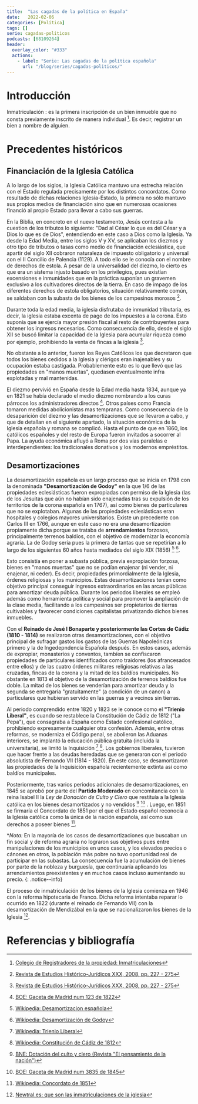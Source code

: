 ```yaml
---
title:  "Las cagadas de la política en España"
date:   2022-02-06
categories: [Política]
tags: []
serie: cagadas-politicos
podcasts: [68109264]
header:
  overlay_color: "#333"
  actions:
    - label: "Serie: Las cagadas de la política española"
      url: "/blog/series/cagadas-politicos/"
---
```


# Introducción

Inmatriculación
: es la primera inscripción de un bien inmueble que no consta previamente inscrito de manera individual [^1]. Es decir, registrar un bien a nombre de alguien.

# Precedentes históricos

## Financiación de la Iglesia Católica

A lo largo de los siglos, la Iglesia Católica mantuvo una estrecha relación con el Estado regulada precisamente por los distintos concordatos. Como resultado de dichas relaciones Iglesia-Estado, la primera no sólo mantuvo sus propios medios de financiación sino que en numerosas ocasiones financió al propio Estado para llevar a cabo sus guerras. 

En la Biblia, en concreto en el nuevo testamento, Jesús contesta a la cuestion de los tributos lo siguiente: "Dad al César lo que es del César y a Dios lo que es de Dios", entendiendo en este caso a Dios como la Iglesia. Ya desde la Edad Media, entre los siglos V y XV, se aplicaban los diezmos y otro tipo de tributos o tasas como medio de financiación eclesiástica, que apartir del siglo XII cobraron naturaleza de impuesto obligatorio y universal con el II Concilio de Palencia (1129). A todo ello se le conocía con el nombre de derechos de estola. A pesar de la universalidad del diezmo, lo cierto es que era un sistema injusto basado en los privilegios, pues existían excensiones e inmunidades que en la práctica suponían un gravemen exclusivo a los cultivadores directos de la tierra. En caso de impago de los diferentes derechos de estola obligatorios, situación relativamente común, se saldaban con la subasta de los bienes de los campesinos morosos [^11]. 

Durante toda la edad media, la iglesia disfrutaba de inmunidad tributaria, es decir, la iglesia estaba excenta de pago de los impuestos a la corona. Esto suponía que se ejercía mayor presión fiscal al resto de contribuyentes para obtener los ingresos necesarios. Como consecuencia de ello, desde el siglo XII se buscó limitar la capacidad de la Iglesia para acumular riqueza como por ejemplo, prohibiendo la venta de fincas a la iglesia [^11]. 

No obstante a lo anterior, fueron los Reyes Católicos los que decretaron que todos los bienes cedidos a la Iglesia y clérigos eran inajenables y su ocupación estaba castigada. Probablemente esto es lo que llevó que las propiedades en "manos muertas", quedasen eventualmente infra explotadas y mal mantenidas.

El diezmo pervivió en España desde la Edad media hasta 1834, aunque ya en 1821 se había declarado el medio diezmo nombrando a los curas párrocos los administradores directos [^12]. Otros países como Francia tomaron medidas abolicionistas mas tempranas. Como consecuencia de la desaparición del diezmo y las desamortizaciones que se llevaron a cabo, y que de detallan en el siguiente apartado, la situación económica de la Iglesia española y romana se complicó. Hasta el punto de que en 1860, los católicos españoles y del resto de Europa fueron invitados a socorrer al Papa. La ayuda económica afluyó a Roma por dos vías paralelas e interdependientes: los tradicionales donativos y los modernos empréstitos.

## Desamortizaciones

La desamortización española es un largo proceso que se inicia en 1798 con la denominada **"Desamortización de Godoy"** en la que 1/6 de las propiedades eclesiásticas fueron expropiadas con permiso de la Iglesia (las de los Jesuitas que aún no habían sido enajenadas tras su expulsión de los territorios de la corona española en 1767), así como bienes de particulares que no se explotaban. Algunas de las propiedades eclesiásticas eran hospitales y colegios mayores universitarios. Existe un precedente con Carlos III en 1766, aunque en este caso no era una desamortización propiamente dicha porque se trataba de **arrendamientos** forzosos, principalmente terrenos baldíos, con el objetivo de modernizar la economía agraria. La de Godoy sería pues la primera de tantas que se repetirían a lo largo de los siguientes 60 años hasta mediados del siglo XIX (1856) [^4] [^5].

Esto consistía en poner a subasta pública, previa expropiación forzosa, bienes en "manos muertas" que no se podían enajenar (ni vender, ni enajenar, ni ceder). Es decir, propiedades primordialmente de la Iglesia, órdenes religiosas y los municipios. Estas desamortizaciones tenían como objetivo principal conseguir ingresos extraordinarios en las arcas públicas para amortizar deuda pública. Durante los periodos liberales se empleó además como herramienta política y social para promover la ampliación de la clase media, facilitando a los campesinos ser propietarios de tierras cultivables y favorecer condiciones capitalistas privatizando dichos bienes inmuebles.

Con el **Reinado de Jesé I Bonaparte y posteriormente las Cortes de Cádiz (1810 - 1814)** se realizaron otras desamortizaciones, con el objetivo principal de sufragar gastos los gastos de las Guerras Napoleónicas primero y la de Ingedepndencia Española después. En estos casos, además de expropiar, monasterios y conventos, tambíen se confiscaron propiedades de particulares identificados como traidores (los afrancesados entre ellos) y de las cuatro órdenes militares religiosas relativas a las cruzadas, fincas de la corona y la mitad de los baldíos municipales. No obstante en 1813 el objetivo de la desamortización de terrenos baldíos fue doble. La mitad de los bienes se venderían para amortizar deuda y la segunda se entregaría "gratuitamente" (a condición de un canon) a particulares que hubieran servido en las guerras y a vecinos sin tierras. 

Al periodo comprendido entre 1820 y 1823 se le conoce como el **"Trienio Liberal"**, es cuando se restablece la Constitución de Cádiz de 1812 ("La Pepa"), que consagraba a España como Estado confesional católico, prohibiendo expresamente cualquier otra confesión. Además, entre otras reformas, se moderniza el Código penal, se abolieron las Aduanas interiores, se implantó la educación pública gratuita (incluida la universitaria), se limitó la Inquisición [^3] [^7]. Los gobiernos liberales, tuvieron que hacer frente a las deudas heredadas que se generaron con el periodo absolutista de Fernando VII (1814 - 1820). En este caso, se desamortizaron las propiedades de la Inquisición española recientemente extinta así como baldíos municipales.

Posteriormente, tras varios periodos adicionales de desamortizaciones, en 1845 se aprobó por parte del **Partido Moderado** en concomitancia con la reina Isabel II la *Ley de Donación de Culto y Clero* que restituía a la Iglesia católica en los bienes desamortizados y no vendidos [^9] [^10] . Luego, en 1851 se firmaría el Concordato de 1851 por el que el Estado español reconocía a la Iglesia católica como la única de la nación española, así como sus derechos a poseer bienes [^8].

**Nota:* En la mayoría de los casos de desamortizaciones que buscaban un fin social y de reforma agraria no lograron sus objetivos pues entre manipulaciones de los municipios en unos casos, y los elevados precios o cánones en otros, la población más pobre no tuvo oportunidad real de participar en las subastas. La consecuencia fue la acumulación de bienes por parte de la nobleza y burguesía, que continuaría aplicando los arrendamientos preexistentes y en muchos casos incluso aumentando su precio.
{: .notice--info}



El proceso de inmatriculación de los bienes de la Iglesia comienza en 1946 con la reforma hipotecaria de Franco. Dicha reforma intentaba reparar lo ocurrido en 1822 (durante el reinado de Fernando VII) con la desamortización de Mendizábal en la que se nacionalizaron los bienes de la Iglesia [^2].


# Referencias y bibliografía
[^1]: [Colegio de Registradores de la propiedad: Inmatriculaciones](https://www.registradores.org/-/%C2%BFco-mo-se-inmatricula-una-finca-)
[^2]: [Newtral.es: que son las inmatriculaciones de la iglesia](https://www.newtral.es/inmatriculaciones-iglesia-bienes-conferencia-episcopal/20220131/)
[^3]: [Wikipedia: Trienio Liberal](https://es.wikipedia.org/wiki/Trienio_Liberal)
[^4]: [Wikipedia: Desamortizacion española](https://es.wikipedia.org/wiki/Desamortizaci%C3%B3n_espa%C3%B1ola)
[^5]: [Wikipedia: Desamortización de Godoy](https://es.wikipedia.org/wiki/Desamortizaci%C3%B3n_de_Godoy)
[^6]: [Wikipedia: Expulsión de los jesuitas](https://es.wikipedia.org/wiki/Compa%C3%B1%C3%ADa_de_Jes%C3%BAs#Expulsiones_y_supresi%C3%B3n)
[^7]: [Wikipedia: Constitución de Cádiz de 1812](https://es.wikipedia.org/wiki/Constituci%C3%B3n_espa%C3%B1ola_de_1812)
[^8]: [Wikipedia: Concordato de 1851](https://es.wikipedia.org/wiki/Concordato_entre_el_Estado_espa%C3%B1ol_y_la_Santa_Sede_de_1851)
[^9]: [BNE: Dotación del culto y clero (Revista "El pensamiento de la nación")](http://hemerotecadigital.bne.es/issue.vm?id=0004024761)
[^10]: [BOE: Gaceta de Madrid num 3835 de 1845](https://www.boe.es/diario_gazeta/comun/pdf.php?p=1845/03/15/pdfs/GMD-1845-3835.pdf)
[^11]: [Revista de Estudios Histórico-Jurídicos XXX, 2008, pp. 227 - 275](https://www.scielo.cl/scielo.php?script=sci_arttext&pid=S0716-54552008000100009)
[^12]: [BOE: Gaceta de Madrid num 123 de 1822](https://www.boe.es/diario_gazeta/comun/pdf.php?p=1822/05/01/pdfs/GMD-1822-123.pdf)